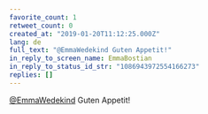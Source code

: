 ```yaml
---
favorite_count: 1
retweet_count: 0
created_at: "2019-01-20T11:12:25.000Z"
lang: de
full_text: "@EmmaWedekind Guten Appetit!"
in_reply_to_screen_name: EmmaBostian
in_reply_to_status_id_str: "1086943972554166273"
replies: []
---
```


[@EmmaWedekind](https://twitter.com/EmmaWedekind) Guten Appetit!
